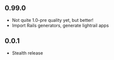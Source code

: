 0.99.0
------
* Not quite 1.0-pre quality yet, but better!
* Import Rails generators, generate lightrail apps

0.0.1
-----
* Stealth release

